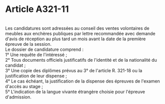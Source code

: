 # Article A321-11

<p><br/>Les candidatures sont adressées au conseil des ventes volontaires de meubles aux enchères publiques par lettre recommandée avec demande d'avis de réception au plus tard un mois avant la date de la première épreuve de la session. <br/>Le dossier de candidature comprend : <br/>1° Une requête de l'intéressé ; <br/>2° Tous documents officiels justificatifs de l'identité et de la nationalité du candidat ; <br/>3° Une copie des diplômes prévus au 3° de l'article R. 321-18 ou la justification de leur dispense ; <br/>4° Le cas échéant, la justification de la dispense des épreuves de l'examen d'accès au stage ; <br/>5° L'indication de la langue vivante étrangère choisie pour l'épreuve d'admission.</p>